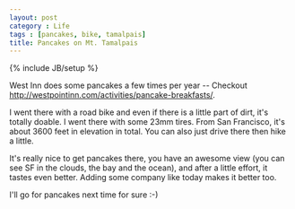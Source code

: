 ```yaml
---
layout: post
category : Life
tags : [pancakes, bike, tamalpais]
title: Pancakes on Mt. Tamalpais
---
```

{% include JB/setup %}

West Inn does some pancakes a few times per year -- Checkout <a href="http://westpointinn.com/activities/pancake-breakfasts/">http://westpointinn.com/activities/pancake-breakfasts/</a>.

I went there with a road bike and even if there is a little part of dirt, it's totally doable. I went there with some 23mm tires. From San Francisco, it's about 3600 feet in elevation in total.
You can also just drive there then hike a little.

It's really nice to get pancakes there, you have an awesome view (you can see SF in the clouds, the bay and the ocean), and after a little effort, it tastes even better. Adding some company like today makes it better too.

I'll go for pancakes next time for sure :-)
